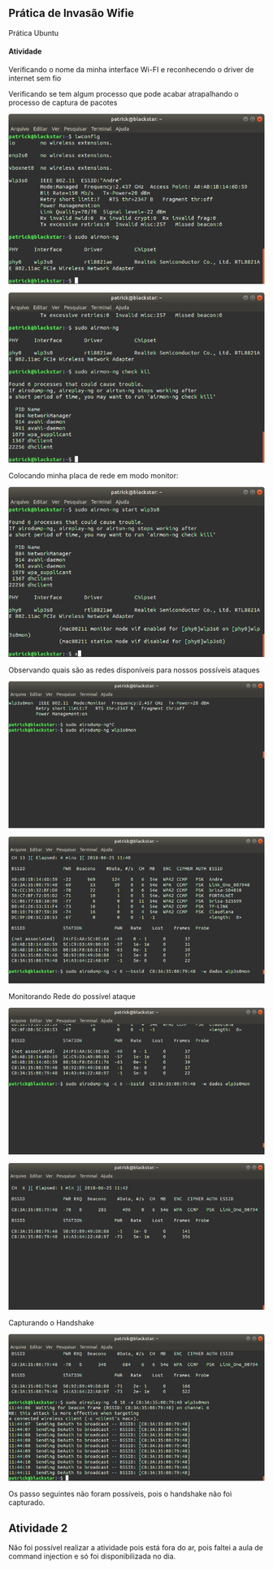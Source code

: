 ## Prática de Invasão Wifie

<p>Prática Ubuntu</p>

#### Atividade

<p>Verificando o nome da minha interface Wi-FI e reconhecendo o driver de internet sem fio</p>

<p>Verificando se tem algum processo que pode acabar atrapalhando o processo de captura de pacotes</p>

![passo1](passo1.png)

![passo2](passo2.png)

<p>Colocando minha placa de rede em modo monitor:</p>



![passo3](passo3.png)

<p>Observando quais são as redes disponíveis para nossos possíveis ataques</p>

![passo4](passo4.png)

![passo5](passo5.png)

<p>Monitorando Rede do possível ataque</p>

![passo5](passo6.png)

![passo5](passo7.png)

<p>Capturando o Handshake</p>

![passo5](passo8.png)

<p>Os passo seguintes não foram possíveis, pois o handshake não foi capturado.</p>

## Atividade 2

<p>Não foi possível realizar a atividade pois está fora do ar, pois faltei a aula de command injection e só foi disponibilizada no dia.</p>